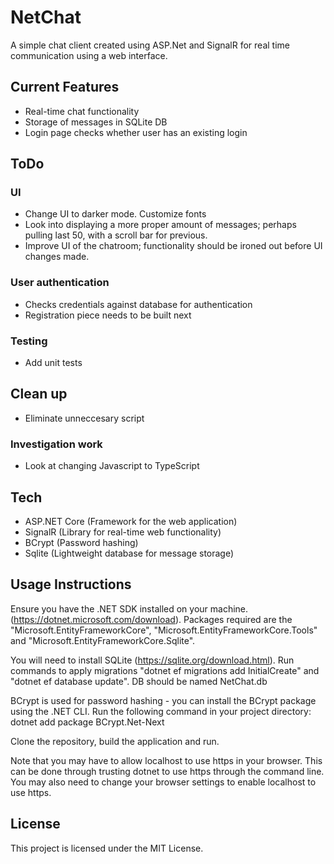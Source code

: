 # NetChat

A simple chat client created using ASP.Net and SignalR for real time communication using a web interface.

## Current Features
- Real-time chat functionality
- Storage of messages in SQLite DB
- Login page checks whether user has an existing login

## ToDo
### UI
- Change UI to darker mode. Customize fonts
- Look into displaying a more proper amount of messages; perhaps pulling last 50, with a scroll bar for previous.
- Improve UI of the chatroom; functionality should be ironed out before UI changes made.

### User authentication
- Checks credentials against database for authentication
- Registration piece needs to be built next

### Testing
- Add unit tests

## Clean up
- Eliminate unneccesary script

### Investigation work
- Look at changing Javascript to TypeScript

## Tech
- ASP.NET Core (Framework for the web application)
- SignalR (Library for real-time web functionality)
- BCrypt (Password hashing)
- Sqlite (Lightweight database for message storage)

## Usage Instructions
Ensure you have the .NET SDK installed on your machine. (https://dotnet.microsoft.com/download).
Packages required are the "Microsoft.EntityFrameworkCore", "Microsoft.EntityFrameworkCore.Tools" and "Microsoft.EntityFrameworkCore.Sqlite".

You will need to install SQLite (https://sqlite.org/download.html). Run commands to apply migrations "dotnet ef migrations add InitialCreate" and
"dotnet ef database update". DB should be named NetChat.db

BCrypt is used for password hashing - you can install the BCrypt package using the .NET CLI. Run the following command in your project directory:
dotnet add package BCrypt.Net-Next

Clone the repository, build the application and run.

Note that you may have to allow localhost to use https in your browser. This can be done through trusting dotnet to use https through the command line. You may also need to
change your browser settings to enable localhost to use https.

## License
This project is licensed under the MIT License.